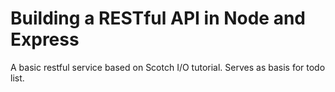 # Building a RESTful API in Node and Express

A basic restful service based on Scotch I/O tutorial.
Serves as basis for todo list.